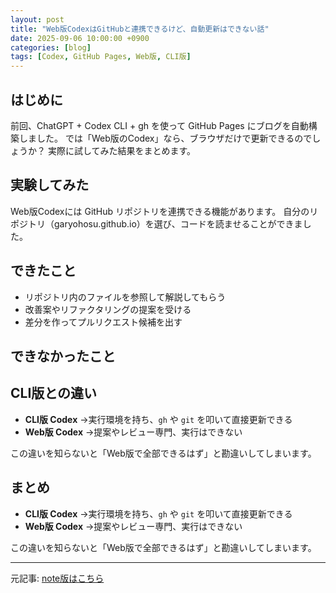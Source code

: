 ```yaml
---
layout: post
title: "Web版CodexはGitHubと連携できるけど、自動更新はできない話"
date: 2025-09-06 10:00:00 +0900
categories: [blog]
tags: [Codex, GitHub Pages, Web版, CLI版]
---
```


## はじめに

前回、ChatGPT + Codex CLI + gh を使って GitHub Pages にブログを自動構築しました。
では「Web版のCodex」なら、ブラウザだけで更新できるのでしょうか？
実際に試してみた結果をまとめます。

## 実験してみた

Web版Codexには GitHub リポジトリを連携できる機能があります。
自分のリポジトリ（garyohosu.github.io）を選び、コードを読ませることができました。

## できたこと

- リポジトリ内のファイルを参照して解説してもらう
- 改善案やリファクタリングの提案を受ける
- 差分を作ってプルリクエスト候補を出す

## できなかったこと

## CLI版との違い
- **CLI版 Codex** →実行環境を持ち、`gh` や `git` を叩いて直接更新できる  
- **Web版 Codex** →提案やレビュー専門、実行はできない  

この違いを知らないと「Web版で全部できるはず」と勘違いしてしまいます。
## まとめ

- **CLI版 Codex** →実行環境を持ち、`gh` や `git` を叩いて直接更新できる  
- **Web版 Codex** →提案やレビュー専門、実行はできない  

この違いを知らないと「Web版で全部できるはず」と勘違いしてしまいます。

---

元記事: [note版はこちら](https://note.com/hantani/n/nd2d90b090f27)